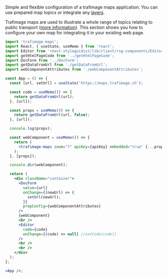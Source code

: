 Simple and flexible configuration of a trafimage maps application. You can use prepared map topics or integrate any [layers](https://jsdoc.maps.trafimage.ch/docjs.html).

Trafimage maps are used to illustrate a whole range of topics relating to public transport ([more information](https://company.sbb.ch/en/sbb-as-business-partner/services/trafimage-maps-and-station-plans.html)).
This section shows you how to configure your own map for integrating it in your existing web page.

```jsx
import 'trafimage-maps';
import React, { useState, useMemo } from 'react';
import Editor from 'react-styleguidist/lib/client/rsg-components/Editor';
import getHtmlPageCode from '../getHtmlPageCode';
import DocForm from '../DocForm';
import getDataFromUrl from './getDataFromUrl';
import webComponentAttributes from './webComponentAttributes';

const App = () => {
  const [url, setUrl] = useState('https://maps.trafimage.ch');

  const code = useMemo(() => {
    return getDataFromUrl(url);
  }, [url]);

  const props = useMemo(() => {
    return getDataFromUrl(url, false);
  }, [url]);

  console.log(props);

  const webComponent = useMemo(() => {
    return (
      <trafimage-maps zoom="7" apiKey={apiKey} embedded="true" {...props} />
    );
  }, [props]);

  console.dir(webComponent);

  return (
    <div className="container">
      <DocForm
        value={url}
        onChange={(newUrl) => {
          setUrl(newUrl);
        }}
        propConfig={webComponentAttributes}
      />
      {webComponent}
      <br />
      <Editor
        code={code}
        onChange={(code) => null} //setCode(code)}
      />
      <br />
      <br />
    </div>
  );
};

<App />;
```
